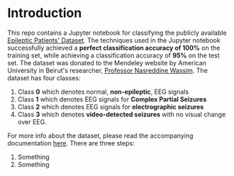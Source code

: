 # Introduction
This repo contains a Jupyter notebook for classifying the publicly available [Epileptic Patients' Dataset](https://data.mendeley.com/datasets/5pc2j46cbc/1). The techniques used in the Jupyter notebook successfully achieved a **perfect classification accuracy of 100%** on the training set, while achieving a classification accuracy of **95%** on the test set. The dataset was donated to the Mendeley website by American University in Beirut's researcher, [Professor Nasreddine Wassim](https://www.emedevents.com/speaker-profile/wassim-nasreddine). The dataset has four classes:
1. Class **0** which denotes normal, **non-epileptic**, EEG signals
2. Class **1** which denotes EEG signals for **Complex Partial Seizures**
3. Class **2** which denotes EEG signals for **electrographic seizures** 
4. Class **3** which denotes **video-detected seizures** with no visual change over EEG.

For more info about the dataset, please read the accompanying documentation [here](https://data.mendeley.com/datasets/5pc2j46cbc/1). There are three steps:
1. Something 
2. Something


